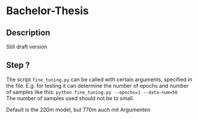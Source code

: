 # Bachelor-Thesis
## Description
Still draft version


## Step ?
The script `fine_tuning.py` can be called with certain arguments, specified in the file.
E.g. for testing it can determine the number of epochs and number of samples like this:
`python fine_tuning.py --epochs=1 --data-num=50`  
The number of samples used should not be to small. 

Default is the 220m model, but 770m auch mit Argumenten
